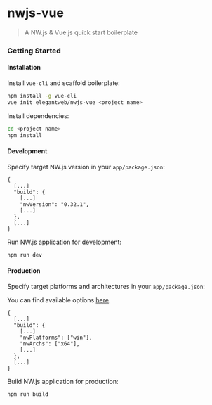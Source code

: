 # nwjs-vue

> A NW.js & Vue.js quick start boilerplate

### Getting Started

#### Installation

Install `vue-cli` and scaffold boilerplate:

``` bash
npm install -g vue-cli
vue init elegantweb/nwjs-vue <project name>
```

Install dependencies:

``` bash
cd <project name>
npm install
```

#### Development

Specify target NW.js version in your `app/package.json`:

```
{
  [...]
  "build": {
    [...]
    "nwVersion": "0.32.1",
    [...]
  },
  [...]
}
```

Run NW.js application for development:

``` bash
npm run dev
```

#### Production

Specify target platforms and architectures in your `app/package.json`:

You can find available options [here](https://github.com/evshiron/nwjs-builder-phoenix).

```
{
  [...]
  "build": {
    [...]
    "nwPlatforms": ["win"],
    "nwArchs": ["x64"],
    [...]
  },
  [...]
}
```

Build NW.js application for production:

``` bash
npm run build
```
